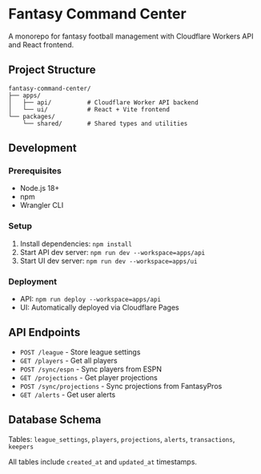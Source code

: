 # Fantasy Command Center

A monorepo for fantasy football management with Cloudflare Workers API and React frontend.

## Project Structure

```
fantasy-command-center/
├── apps/
│   ├── api/          # Cloudflare Worker API backend
│   └── ui/           # React + Vite frontend
└── packages/
    └── shared/       # Shared types and utilities
```

## Development

### Prerequisites
- Node.js 18+
- npm
- Wrangler CLI

### Setup
1. Install dependencies: `npm install`
2. Start API dev server: `npm run dev --workspace=apps/api`
3. Start UI dev server: `npm run dev --workspace=apps/ui`

### Deployment
- API: `npm run deploy --workspace=apps/api`
- UI: Automatically deployed via Cloudflare Pages

## API Endpoints

- `POST /league` - Store league settings
- `GET /players` - Get all players
- `POST /sync/espn` - Sync players from ESPN
- `GET /projections` - Get player projections
- `POST /sync/projections` - Sync projections from FantasyPros
- `GET /alerts` - Get user alerts

## Database Schema

Tables: `league_settings`, `players`, `projections`, `alerts`, `transactions`, `keepers`

All tables include `created_at` and `updated_at` timestamps.

<!-- Updated: Latest deployment with API integration fixes --> 